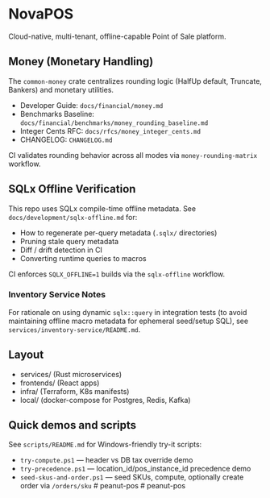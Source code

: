 ﻿# NovaPOS

Cloud-native, multi-tenant, offline-capable Point of Sale platform.

## Money (Monetary Handling)

The `common-money` crate centralizes rounding logic (HalfUp default, Truncate, Bankers) and monetary utilities.

- Developer Guide: `docs/financial/money.md`
- Benchmarks Baseline: `docs/financial/benchmarks/money_rounding_baseline.md`
- Integer Cents RFC: `docs/rfcs/money_integer_cents.md`
- CHANGELOG: `CHANGELOG.md`

CI validates rounding behavior across all modes via `money-rounding-matrix` workflow.

## SQLx Offline Verification

This repo uses SQLx compile-time offline metadata. See `docs/development/sqlx-offline.md` for:

- How to regenerate per-query metadata (`.sqlx/` directories)
- Pruning stale query metadata
- Diff / drift detection in CI
- Converting runtime queries to macros

CI enforces `SQLX_OFFLINE=1` builds via the `sqlx-offline` workflow.

### Inventory Service Notes

For rationale on using dynamic `sqlx::query` in integration tests (to avoid maintaining offline macro metadata for ephemeral seed/setup SQL), see `services/inventory-service/README.md`.

## Layout

- services/ (Rust microservices)
- frontends/ (React apps)
- infra/ (Terraform, K8s manifests)
- local/ (docker-compose for Postgres, Redis, Kafka)

## Quick demos and scripts

See `scripts/README.md` for Windows-friendly try-it scripts:

- `try-compute.ps1` — header vs DB tax override demo
- `try-precedence.ps1` — location_id/pos_instance_id precedence demo
- `seed-skus-and-order.ps1` — seed SKUs, compute, optionally create order via `/orders/sku`
#   p e a n u t - p o s  
 #   p e a n u t - p o s  
 